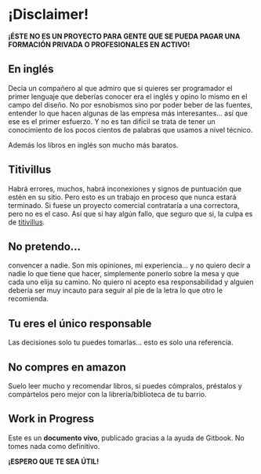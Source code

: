 # ¡Disclaimer!

**¡ÉSTE NO ES UN PROYECTO PARA GENTE QUE SE PUEDA PAGAR UNA FORMACIÓN PRIVADA O PROFESIONALES EN ACTIVO!**

## En inglés

Decía un compañero al que admiro que si quieres ser programador el primer lenguaje que deberías conocer era el inglés y opino lo mismo en el campo del diseño. No por esnobismos sino por poder beber de las fuentes, entender lo que hacen algunas de las empresa más interesantes… así que ese es el primer esfuerzo. Y no es tan difícil se trata de tener un conocimiento de los pocos cientos de palabras que usamos a nivel técnico.

Además los libros en inglés son mucho más baratos.‌

## Titivillus

Habrá errores, muchos, habrá inconexiones y signos de puntuación que estén en su sitio. Pero esto es un trabajo en proceso que nunca estará terminado. Si fuese un proyecto comercial contrataría a una correctora, pero no es el caso. Así que si hay algún fallo, que seguro que si, la culpa es de [titivillus](https://anchor.fm/dashboard/episode/e2psol).

## No pretendo…

convencer a nadie. Son mis opiniones, mi experiencia… y no quiero decir a nadie lo que tiene que hacer, simplemente ponerlo sobre la mesa y que cada uno elija su camino. No quiero ni acepto esa responsabilidad y alguien debería ser muy incauto para seguir al pie de la letra lo que otro le recomienda.

## Tu eres el único responsable

Las decisiones solo tu puedes tomarlas… esto es solo una referencia.

## No compres en amazon

Suelo leer mucho y recomendar libros, si puedes cómpralos, préstalos y compártelos pero mejor con la librería/biblioteca de tu barrio.

## Work in Progress

Este es un **documento vivo**, publicado gracias a la ayuda de Gitbook. No tomes nada como definitivo.

**¡ESPERO QUE TE SEA ÚTIL!**

